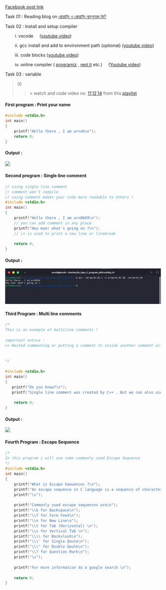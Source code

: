 <img title="" src="file:///home/arnob/.config/marktext/images/2022-09-01-21-37-15-image.png" alt="" data-align="center" width="695">

[Facebook post link](https://www.facebook.com/phitron.io/posts/pfbid02wspsWHLvQq2CmuuvXKQJbrbbU1pucw7Ly8UBjMGnc9AvtSEs9XHdEPBwBrztSwfwl)

Task 01 : Reading blog on [প্রোগ্রামিং ও প্রোগ্রামিং ল্যাংগুয়েজ কি?](https://web.programming-hero.com/blog/post/basic-programming-hero-tech/how-to-start-programming)  

Task 02 : Install and setup compiler

        i. vscode     ([youtube video](https://youtu.be/77v-Poud_io))

        ii. gcc install and add to environment path (optional)  ([youtube video](https://youtu.be/E9WDkJ7i7mI))

        iii. code blocks ([youtube video](https://youtu.be/axANBRPWXAQ))

        iv. online compiler ( [programiz](https://www.programiz.com/c-programming/online-compiler/) , [repl.it](https://replit.com/) etc.)     ([Youtube video](https://youtu.be/VA3CusKRwUw))

Task 03 : variable

> (i)
> 
> > \> watch and code video no. [11](https://youtu.be/wEWHq8FzdMw),[12](https://youtu.be/VPPQaMkRssM),[14](https://youtu.be/HWyEt9Q_2pE) from this [playlist](https://www.youtube.com/watch?v=6nOavbvFvbY&list=PLgH5QX0i9K3pCMBZcul1fta6UivHDbXvz) 

#### First program : Print your name

```c
#include <stdio.h>
int main()
{
    printf("Hello there , I am arnob\n");
    return 0;
}
```

#### Output :

![](/home/arnob/workss/3o_days_C_program_phitron/day_01/program_01.png)

#### Second program : Single line comment

```c
// using single line comment
// comment won't compile
// using comment makes your code more readable to others !
#include <stdio.h>
int main()
{
    printf("Hello there , I am arn0b69\n"); 
    // you can add comment in any place
    printf("Hey man! what's going on ?\n"); 
    // \n is used to print a new line or linebreak

    return 0;
}
```

#### Output :

![](./program_02.png)

#### Third Program : Multi line comments

```c
/*
This is an example of multiline comments !

important notice :
>> Nested commenting or putting a comment to inside another comment will give you error.


*/

#include <stdio.h>
int main()
{
   printf("Do you know?\n");
   printf("Single line comment was created by C++ . But we can also use in c !!!\n");

    return 0;
}
```

#### Output :

![](/home/arnob/workss/3o_days_C_program_phitron/day_01/program_03.png)

#### Fourth Program : Escape Sequence

```c
/*
In this program i will use some commonly used Escape Sequence
*/
#include <stdio.h>
int main()
{
    printf("What is Escape Sewuences ?\n");
    printf("An escape sequence in C language is a sequence of characters that doesn't represent itself when used inside string literal or character.\nIt is composed of two or more characters starting with backslash \\ For example: \\n represents new line.\n");
    printf("\v");

    printf("Commonly used escape sequences are\n");
    printf("\\b for Backspace\n");
    printf("\\f for Form Feed\n");
    printf("\\n for New Line\n");
    printf("\\t for Tab (Horizontal) \n");
    printf("\\v for Vertical Tab \n");
    printf("\\\\ for Backslash\n");
    printf("\\\' for Single Qoute\n");
    printf("\\\" for Double Qoute\n");
    printf("\\? for Question Mark\n");
    printf("\v");

    printf("For more information do a google search \n");

    return 0;
}
```
